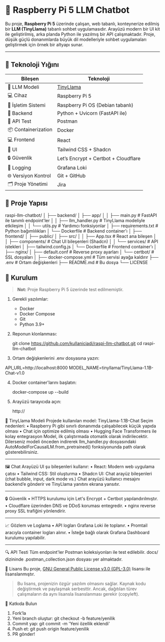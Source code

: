 # 🤖 Raspberry Pi 5 LLM Chatbot

Bu proje, **Raspberry Pi 5** üzerinde çalışan, web tabanlı, konteynerize edilmiş bir **LLM (TinyLlama)** tabanlı sohbet uygulamasıdır. Arayüzü modern bir UI kit ile geliştirilmiş, arka planda Python ile yazılmış bir API çalışmaktadır. Proje, düşük güçlü donanımlarda büyük dil modelleriyle sohbet uygulamaları geliştirmek için örnek bir altyapı sunar.

---

## 📌 Teknoloji Yığını

| Bileşen              | Teknoloji                              	     |
|----------------------|-----------------------------------------------|
| 🧠 LLM Modeli       | [TinyLlama](https://huggingface.co/TinyLlama) |
| 💻 Cihaz            | Raspberry Pi 5                                |
| 🐧 İşletim Sistemi  | Raspberry Pi OS (Debian tabanlı)              |
| 🔧 Backend          | Python + Uvicorn (FastAPI ile)                |
| 🧪 API Test         | Postman                                       |
| 📦 Containerization | Docker                                        |
| 💻 Frontend         | React                                         |
| 🎨 UI               | Tailwind CSS + Shadcn                         |
| 🔒 Güvenlik         | Let’s Encrypt + Certbot + Cloudflare          |
| 📜 Logging          | Grafana Loki                                  |
| 🌐 Versiyon Kontrol | Git + GitHub                                  |
| 🗂️ Proje Yönetimi   | Jira                                          |



## 📁 Proje Yapısı
raspi-llm-chatbot/
│
├── backend/
│ ├── app/
│ │ ├── main.py 		# FastAPI ile tanımlı endpoint'ler
│ │ ├── llm_handler.py		# TinyLlama modeliyle etkileşim
│ │ └── utils.py 			# Yardımcı fonksiyonlar
│ ├── requirements.txt 		# Python bağımlılıkları
│ └── Dockerfile 			# Backend container'ı
│
├── frontend/
│ ├── public/
│ ├── src/
│ │ ├── App.tsx 		# React ana bileşen
│ │ ├── components/ 		# Chat UI bileşenleri (Shadcn)
│ │ └── services/ 		# API istekleri
│ ├── tailwind.config.js
│ └── Dockerfile 			# Frontend container'ı
│
├── nginx/
│ ├── default.conf 		# Reverse proxy ayarları
│ └── certbot/ 			# SSL dosyaları
│
├── docker-compose.yml 	# Tüm servisi ayağa kaldırır
├── .env 				# Ortam değişkenleri
├── README.md 			# Bu dosya
└── LICENSE


## 🚀 Kurulum
> **Not:** Proje Raspberry Pi 5 üzerinde test edilmemiştir.
1. Gerekli yazılımlar:
   - Docker
   - Docker Compose
   - Git
   - Python 3.9+

2. Reponun klonlanması:

    git clone https://github.com/kullaniciadi/raspi-llm-chatbot.git
    cd raspi-llm-chatbot

3.	Ortam değişkenlerini .env dosyasına yazın:

   API_URL=http://localhost:8000
   MODEL_NAME=tinyllama/TinyLlama-1.1B-Chat-v1.0

4.	Docker container'larını başlatın:

	  docker-compose up --build

5.	Arayüzü tarayıcıda açın:

	  http://<raspberrypi-local-ip>

🧠 TinyLlama Modeli
Projede kullanılan model: TinyLlama-1.1B-Chat
Seçim nedenleri:
•	Raspberry Pi gibi sınırlı donanımda çalışabilecek küçük yapıda olması
•	Chat için optimize edilmiş olması
•	Hugging Face Transformers ile kolay entegrasyon
Model, ilk çalıştırmada otomatik olarak indirilecektir. Dilerseniz modeli önceden indirerek llm_handler.py dosyasındaki AutoModelForCausalLM.from_pretrained() fonksiyonunda path olarak gösterebilirsiniz.
________________________________________
🖼️ Chat Arayüzü
UI şu bileşenleri kullanır:
•	React: Modern web uygulama çatısı
•	Tailwind CSS: Stil oluşturma
•	Shadcn UI: Chat arayüz bileşenleri (chat bubble, input, dark mode vs.)
Chat arayüzü kullanıcı mesajını backend’e gönderir ve TinyLlama yanıtını ekrana yansıtır.
________________________________________
🔒 Güvenlik
•	HTTPS kurulumu için Let's Encrypt + Certbot yapılandırılmıştır.
•	Cloudflare üzerinden DNS ve DDoS koruması entegredir.
•	nginx reverse proxy SSL trafiğini yönlendirir.
________________________________________
📈 Gözlem ve Loglama
•	API logları Grafana Loki ile toplanır.
•	Promtail aracıyla container logları alınır.
•	İsteğe bağlı olarak Grafana Dashboard kurulumu yapılabilir.
________________________________________
🔍 API Testi
Tüm endpoint'ler Postman koleksiyonları ile test edilebilir. docs/ dizininde .postman_collection.json dosyası yer almaktadır.

📜 Lisans
Bu proje, [GNU General Public License v3.0 (GPL-3.0)](https://www.gnu.org/licenses/gpl-3.0.html) lisansı ile lisanslanmıştır.
> Bu lisans, projenizin özgür yazılım olmasını sağlar. Kaynak kodu değiştirmek ve paylaşmak serbesttir. Ancak, dağıtılan türev çalışmaların da aynı lisansla lisanslanması gerekir (copyleft).


🤝 Katkıda Bulun
1.	Fork’la
2.	Yeni branch oluştur: git checkout -b feature/yenilik
3.	Commit yap: git commit -m 'Yeni özellik eklendi'
4.	Push et: git push origin feature/yenilik
5.	PR gönder!

